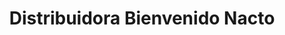 ---
title: "Distribuidora Bienvenido Nacto"
url: /nacimiento/distribuidora-bienvenido-nacto/
shop: Getränke
---